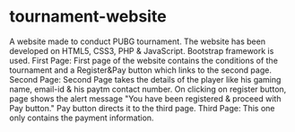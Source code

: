 # tournament-website
A website made to conduct PUBG tournament.
The website has been developed on HTML5, CSS3, PHP & JavaScript.
Bootstrap framework is used.
First Page:
First page of the website contains the conditions of the tournament and a Register&Pay button which links to the second page.
Second Page:
Second Page takes the details of the player like his gaming name, email-id & his paytm contact number.
On clicking on register button, page shows the alert message "You have been registered & proceed with Pay button."
Pay button directs it to the third page.
Third Page:
This one only contains the payment information.
